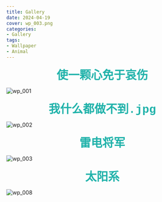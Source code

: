 ```yaml
---
title: Gallery
date: 2024-04-19
cover: wp_003.png
categories:
- Gallery
tags:
- Wallpaper
- Animal
---
```


<style>
img {
    max-width: 100%;
    height: auto;
}
</style>

<div style="text-align: center; font-size: 30px; font-weight: bold; font-family: 'Courier New', Courier, monospace; color: lightseagreen;">
    使一颗心免于哀伤
</div>

![wp_001](wp_001.png)

<div style="text-align: center; font-size: 30px; font-weight: bold; font-family: 'Courier New', Courier, monospace; color: lightseagreen;">
    我什么都做不到.jpg
</div>

![wp_002](wp_002.png)

<div style="text-align: center; font-size: 30px; font-weight: bold; font-family: 'Courier New', Courier, monospace; color: lightseagreen;">
    雷电将军
</div>

![wp_003](wp_003.png)

<div style="text-align: center; font-size: 30px; font-weight: bold; font-family: 'Courier New', Courier, monospace; color: lightseagreen;">
    太阳系
</div>

![wp_008](wp_008.jpg)
